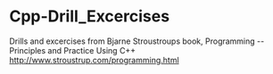 # Cpp-Drill_Excercises
Drills and excercises from Bjarne Stroustroups book, Programming -- Principles and Practice Using C++
http://www.stroustrup.com/programming.html
